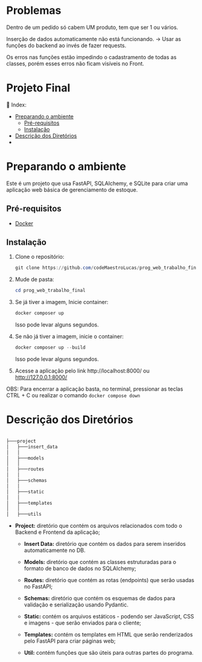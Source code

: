 # Problemas
Dentro de um pedido só cabem UM produto, tem que ser 1 ou vários.

Inserção de dados automaticamente não está funcionando. -> Usar as funções do
backend ao invés de fazer requests.

Os erros nas funções estão impedindo o cadastramento de todas as classes, porém
esses erros não ficam visíveis no Front.


# Projeto Final

<aside>
📎  Index:

- [Preparando o ambiente](#preparando-o-ambiente)
    - [Pré-requisitos](#pré-requisitos)
    - [Instalação](#instalação)
- [Descrição dos Diretórios](#descrição-dos-diretórios)
- [](#)
</aside>

# Preparando o ambiente

Este é um projeto que usa FastAPI, SQLAlchemy, e SQLite para criar uma aplicação
web básica de gerenciamento de estoque.

## Pré-requisitos

- [Docker](https://www.docker.com/)

## Instalação

1. Clone o repositório:
    
    ```powershell
    git clone https://github.com/codeMaestroLucas/prog_web_trabalho_final.git
    ```
    
2. Mude de pasta:
    
    ```powershell
    cd prog_web_trabalho_final
    ```
    
3. Se já tiver a imagem, Inicie container:
    ```powershell
    docker composer up
    ```

    Isso pode levar alguns segundos.

4. Se não já tiver a imagem, inicie o container:
    ```powershell
    docker composer up --build
    ```

    Isso pode levar alguns segundos.
        
    
4. Acesse a aplicação pelo link http://localhost:8000/ ou http://127.0.0.1:8000/
    
OBS: Para encerrar a aplicação basta, no terminal, pressionar as teclas CTRL + C
ou realizar o comando `docker compose down`

# Descrição dos Diretórios

```powershell

├───project
│   ├───insert_data
│   │
│   ├───models
│   │
│   ├───routes
│   │
│   ├───schemas
│   │
│   ├───static
│   │
│   ├───templates
│   │
│   ├───utils
```

- **Project:** diretório que contém os arquivos relacionados com todo o Backend
e Frontend da aplicação;

    - **Insert Data:** diretório que contém os dados para serem inseridos
automaticamente no DB.

    - **Models:** diretório que contém as classes estruturadas para o formato de
banco de dados no SQLAlchemy;

    - **Routes:** diretório que contém as rotas (endpoints) que serão usadas no
FastAPI;

    - **Schemas:** diretório que contém os esquemas de dados para validação e
serialização usando Pydantic.

    - **Static:** contém os arquivos estáticos - podendo ser JavaScript, CSS e
imagens - que serão enviados para o cliente;

    - **Templates:** contém os templates em HTML que serão renderizados pelo
FastAPI para criar páginas web;

    - **Util:** contém funções que são úteis para outras partes do programa.